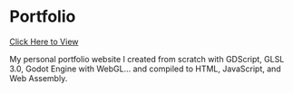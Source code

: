 # Portfolio
[Click Here to View](isaacs-portfolio.artixios.com)

My personal portfolio website I created from scratch with GDScript, GLSL 3.0, Godot Engine with WebGL... and compiled to HTML, JavaScript, and Web Assembly.
